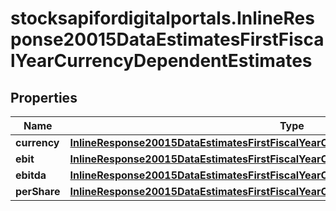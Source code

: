 # stocksapifordigitalportals.InlineResponse20015DataEstimatesFirstFiscalYearCurrencyDependentEstimates

## Properties

Name | Type | Description | Notes
------------ | ------------- | ------------- | -------------
**currency** | [**InlineResponse20015DataEstimatesFirstFiscalYearCurrencyDependentEstimatesCurrency**](InlineResponse20015DataEstimatesFirstFiscalYearCurrencyDependentEstimatesCurrency.md) |  | [optional] 
**ebit** | [**InlineResponse20015DataEstimatesFirstFiscalYearCurrencyDependentEstimatesEbit**](InlineResponse20015DataEstimatesFirstFiscalYearCurrencyDependentEstimatesEbit.md) |  | [optional] 
**ebitda** | [**InlineResponse20015DataEstimatesFirstFiscalYearCurrencyDependentEstimatesEbitda**](InlineResponse20015DataEstimatesFirstFiscalYearCurrencyDependentEstimatesEbitda.md) |  | [optional] 
**perShare** | [**InlineResponse20015DataEstimatesFirstFiscalYearCurrencyDependentEstimatesPerShare**](InlineResponse20015DataEstimatesFirstFiscalYearCurrencyDependentEstimatesPerShare.md) |  | [optional] 


